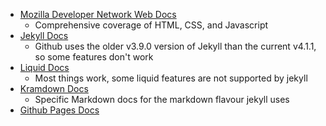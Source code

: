 ---
---

* [Mozilla Developer Network Web Docs](https://developer.mozilla.org/en-US/docs/Web/Reference)
  * Comprehensive coverage of HTML, CSS, and Javascript
* [Jekyll Docs](https://jekyllrb.com/docs/)
  * Github uses the older v3.9.0 version of Jekyll than the current v4.1.1, so some features don't work
* [Liquid Docs](https://shopify.github.io/liquid/)
  * Most things work, some liquid features are not supported by jekyll
* [Kramdown Docs](https://kramdown.gettalong.org/quickref.html)
  * Specific Markdown docs for the markdown flavour jekyll uses
* [Github Pages Docs](https://docs.github.com/en/github/working-with-github-pages)
